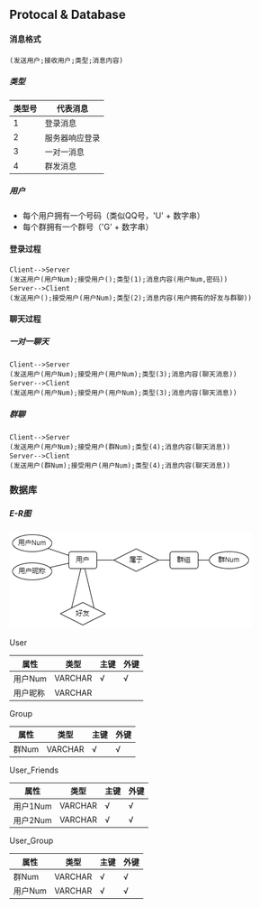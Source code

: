 ## Protocal & Database

#### 消息格式

`(发送用户;接收用户;类型;消息内容)`

##### 类型

| 类型号 | 代表消息       |
| ------ | -------------- |
| 1      | 登录消息       |
| 2      | 服务器响应登录 |
| 3      | 一对一消息     |
| 4      | 群发消息       |

##### 用户

* 每个用户拥有一个号码（类似QQ号，'U' + 数字串）
* 每个群拥有一个群号（'G' + 数字串）



#### 登录过程

```
Client-->Server
(发送用户(用户Num);接受用户();类型(1);消息内容(用户Num,密码))
Server-->Client
(发送用户();接受用户(用户Num);类型(2);消息内容(用户拥有的好友与群聊))
```



#### 聊天过程

##### 一对一聊天

```
Client-->Server
(发送用户(用户Num);接受用户(用户Num);类型(3);消息内容(聊天消息))
Server-->Client
(发送用户(用户Num);接受用户(用户Num);类型(3);消息内容(聊天消息))
```

##### 群聊

```
Client-->Server
(发送用户(用户Num);接受用户(群Num);类型(4);消息内容(聊天消息))
Server-->Client
(发送用户(群Num);接受用户(用户Num);类型(4);消息内容(聊天消息))
```



### 数据库

##### E-R图

![聊天软件数据库.drawio](.\media\聊天软件数据库.drawio.png)

User

| 属性     | 类型    | 主键 | 外键 |
| -------- | ------- | ---- | ---- |
| 用户Num  | VARCHAR | √    | √    |
| 用户昵称 | VARCHAR |      |      |

Group

| 属性  | 类型    | 主键 | 外键 |
| ----- | ------- | ---- | ---- |
| 群Num | VARCHAR | √    | √    |

User_Friends

| 属性     | 类型    | 主键 | 外键 |
| -------- | ------- | ---- | ---- |
| 用户1Num | VARCHAR | √    | √    |
| 用户2Num | VARCHAR | √    | √    |

User_Group

| 属性    | 类型    | 主键 | 外键 |
| ------- | ------- | ---- | ---- |
| 群Num   | VARCHAR | √    | √    |
| 用户Num | VARCHAR | √    | √    |